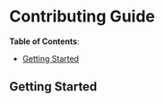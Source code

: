 # Contributing Guide

**Table of Contents**:

- [Getting Started](#getting-started)

## Getting Started
